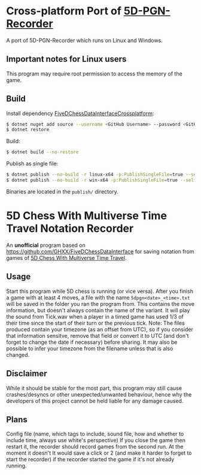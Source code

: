 # Cross-platform Port of [5D-PGN-Recorder](https://github.com/penteract/5D-PGN-Recorder)

A port of 5D-PGN-Recorder which runs on Linux and Windows.

## Important notes for Linux users

This program may require root permission to access the memory of the game.

## Build

Install dependency [FiveDChessDataInterfaceCrossplatform](https://github.com/NKID00/FiveDChessDataInterfaceCrossplatform):

```sh
$ dotnet nuget add source --username <GitHub Username> --password <GitHub Personal Access Token> --store-password-in-clear-text --name github "https://nuget.pkg.github.com/NKID00/index.json"
$ dotnet restore
```

Build:

```sh
$ dotnet build --no-restore
```

Publish as single file:

```sh
$ dotnet publish --no-build -r linux-x64 -p:PublishSingleFile=true --self-contained false -o publish
$ dotnet publish --no-build -r win-x64 -p:PublishSingleFile=true --self-contained false -o publish
```

Binaries are located in the `publish/` directory.

# 5D Chess With Multiverse Time Travel Notation Recorder

An **unofficial** program based on https://github.com/GHXX/FiveDChessDataInterface for saving notation from games of [5D Chess With Multiverse Time Travel](https://store.steampowered.com/app/1349230/5D_Chess_With_Multiverse_Time_Travel/).

## Usage
Start this program while 5D chess is running (or vice versa). After you finish a game with at least 4 moves, a file with the name `5dpgn<date>_<time>.txt` will be saved in the folder you ran the program from. This contains the move information, but doesn't always contain the name of the variant.
It will play the sound from Tick.wav when a player in a timed game has used 1/3 of their time since the start of their turn or the previous tick.
Note: The files produced contain your timezone (as an offset from UTC), so if you consider that information sensitve, remove that field or convert it to UTC (and don't forget to change the date if necessary) before sharing. It may also be possible to infer your timezone from the filename unless that is also changed.

## Disclaimer
While it should be stable for the most part, this program may still cause crashes/desyncs or other unexpected/unwanted behaviour, hence why the developers of this project cannot be held liable for any damage caused.

## Plans
Config file (name, which tags to include, sound file, how and whether to include time, always use white's perspective)
If you close the game then restart it, the recorder should record games from the second run. At the moment it doesn't
It would save a click or 2 (and make it harder to forget to start the recorder) if the recorder started the game if it's not already running.